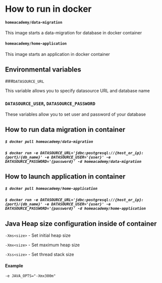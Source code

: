 # How to run in docker

#### `homeacademy/data-migration`

This image starts a data-migration for database in docker container

#### `homeacademy/home-application`

This image starts an application in docker container




## Environmental variables

###`DATASOURCE_URL`

This variable allows you to specify datasource URL and database name

### `DATASOURCE_USER`, `DATASOURCE_PASSWORD`

These variables allow you to set user and password of your database


## How to run data migration in container

##### `$ docker pull homeacademy/data-migration`

##### `$ docker run -e DATASOURCE_URL='jdbc:postgresql://{host_or_ip}:{port}/{db_name}' -e DATASOURCE_USER='{user}' -e DATASOURCE_PASSWORD='{password}' -d homeacademy/data-migration`

## How to launch application in container

##### `$ docker pull homeacademy/home-application`

##### `$ docker run -e DATASOURCE_URL='jdbc:postgresql://{host_or_ip}:{port}/{db_name}' -e DATASOURCE_USER='{user}' -e DATASOURCE_PASSWORD='{password}' -d homeacademy/home-application`

## Java Heap size configuration inside of container

`-Xms<size>` - Set initial heap size

`-Xmx<size>` - Set maximum heap size	

`-Xss<size>` - Set thread stack size

#### Example
`-e JAVA_OPTS="-Xmx300m"`